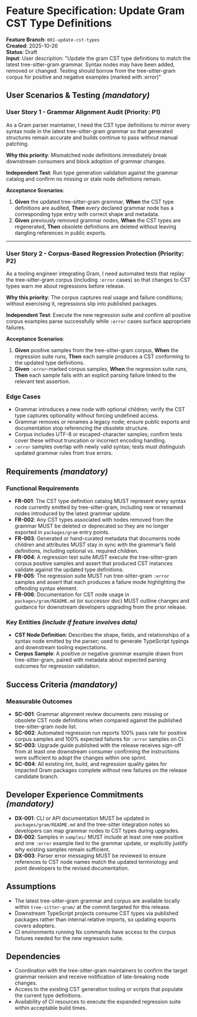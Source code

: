 # Feature Specification: Update Gram CST Type Definitions

**Feature Branch**: `001-update-cst-types`  
**Created**: 2025-10-26  
**Status**: Draft  
**Input**: User description: "Update the gram CST type definitions to match the latest tree-sitter-gram grammar. Syntax nodes may have been added, removed or changed. Testing should borrow from the tree-sitter-gram corpus for positive and negative examples (marked with :error)"

## User Scenarios & Testing *(mandatory)*

<!--
  IMPORTANT: User stories should be PRIORITIZED as user journeys ordered by importance.
  Each user story/journey must be INDEPENDENTLY TESTABLE - meaning if you implement just ONE of them,
  you should still have a viable MVP (Minimum Viable Product) that delivers value.
  
  Assign priorities (P1, P2, P3, etc.) to each story, where P1 is the most critical.
  Think of each story as a standalone slice of functionality that can be:
  - Developed independently
  - Tested independently
  - Deployed independently
  - Demonstrated to users independently
-->

### User Story 1 - Grammar Alignment Audit (Priority: P1)

As a Gram parser maintainer, I need the CST type definitions to mirror every syntax node in the latest tree-sitter-gram grammar so that generated structures remain accurate and builds continue to pass without manual patching.

**Why this priority**: Mismatched node definitions immediately break downstream consumers and block adoption of grammar changes.

**Independent Test**: Run type generation validation against the grammar catalog and confirm no missing or stale node definitions remain.

**Acceptance Scenarios**:

1. **Given** the updated tree-sitter-gram grammar, **When** the CST type definitions are audited, **Then** every declared grammar node has a corresponding type entry with correct shape and metadata.
2. **Given** previously removed grammar nodes, **When** the CST types are regenerated, **Then** obsolete definitions are deleted without leaving dangling references in public exports.

---

### User Story 2 - Corpus-Based Regression Protection (Priority: P2)

As a tooling engineer integrating Gram, I need automated tests that replay the tree-sitter-gram corpus (including `:error` cases) so that changes to CST types warn me about regressions before release.

**Why this priority**: The corpus captures real usage and failure conditions; without exercising it, regressions slip into published packages.

**Independent Test**: Execute the new regression suite and confirm all positive corpus examples parse successfully while `:error` cases surface appropriate failures.

**Acceptance Scenarios**:

1. **Given** positive samples from the tree-sitter-gram corpus, **When** the regression suite runs, **Then** each sample produces a CST conforming to the updated type definitions.
2. **Given** `:error`-marked corpus samples, **When** the regression suite runs, **Then** each sample fails with an explicit parsing failure linked to the relevant test assertion.

### Edge Cases

- Grammar introduces a new node with optional children; verify the CST type captures optionality without forcing undefined access.
- Grammar removes or renames a legacy node; ensure public exports and documentation stop referencing the obsolete structure.
- Corpus includes UTF-8 or escaped-character samples; confirm tests cover these without truncation or incorrect encoding handling.
- `:error` samples overlap with newly valid syntax; tests must distinguish updated grammar rules from true errors.

## Requirements *(mandatory)*

### Functional Requirements

- **FR-001**: The CST type definition catalog MUST represent every syntax node currently emitted by tree-sitter-gram, including new or renamed nodes introduced by the latest grammar update.
- **FR-002**: Any CST types associated with nodes removed from the grammar MUST be deleted or deprecated so they are no longer exported in `packages/gram` entry points.
- **FR-003**: Generated or hand-curated metadata that documents node children and attributes MUST stay in sync with the grammar’s field definitions, including optional vs. required children.
- **FR-004**: A regression test suite MUST execute the tree-sitter-gram corpus positive samples and assert that produced CST instances validate against the updated type definitions.
- **FR-005**: The regression suite MUST run tree-sitter-gram `:error` samples and assert that each produces a failure mode highlighting the offending syntax element.
- **FR-006**: Documentation for CST node usage in `packages/gram/README.md` (or successor doc) MUST outline changes and guidance for downstream developers upgrading from the prior release.

### Key Entities *(include if feature involves data)*

- **CST Node Definition**: Describes the shape, fields, and relationships of a syntax node emitted by the parser; used to generate TypeScript typings and downstream tooling expectations.
- **Corpus Sample**: A positive or negative grammar example drawn from tree-sitter-gram, paired with metadata about expected parsing outcomes for regression validation.

## Success Criteria *(mandatory)*

### Measurable Outcomes

- **SC-001**: Grammar alignment review documents zero missing or obsolete CST node definitions when compared against the published tree-sitter-gram node list.
- **SC-002**: Automated regression run reports 100% pass rate for positive corpus samples and 100% expected failures for `:error` samples on CI.
- **SC-003**: Upgrade guide published with the release receives sign-off from at least one downstream consumer confirming the instructions were sufficient to adopt the changes within one sprint.
- **SC-004**: All existing lint, build, and regression quality gates for impacted Gram packages complete without new failures on the release candidate branch.

## Developer Experience Commitments *(mandatory)*

- **DX-001**: CLI or API documentation MUST be updated in `packages/gram/README.md` and the tree-sitter integration notes so developers can map grammar nodes to CST types during upgrades.
- **DX-002**: Samples in `samples/` MUST include at least one new positive and one `:error` example tied to the grammar update, or explicitly justify why existing samples remain sufficient.
- **DX-003**: Parser error messaging MUST be reviewed to ensure references to CST node names match the updated terminology and point developers to the revised documentation.

## Assumptions

- The latest tree-sitter-gram grammar and corpus are available locally within `tree-sitter-gram/` at the commit targeted for this release.
- Downstream TypeScript projects consume CST types via published packages rather than internal relative imports, so updating exports covers adopters.
- CI environments running Nx commands have access to the corpus fixtures needed for the new regression suite.

## Dependencies

- Coordination with the tree-sitter-gram maintainers to confirm the target grammar revision and receive notification of late-breaking node changes.
- Access to the existing CST generation tooling or scripts that populate the current type definitions.
- Availability of CI resources to execute the expanded regression suite within acceptable build times.

